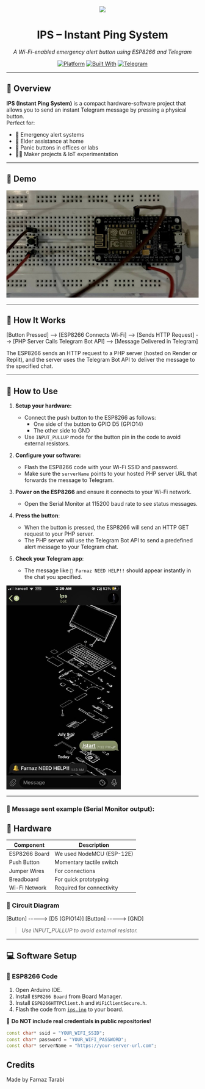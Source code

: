 <div align="center">

<img src="https://img.icons8.com/fluency/96/alarm.png" width="80" />

# IPS – Instant Ping System  
*A Wi-Fi-enabled emergency alert button using ESP8266 and Telegram*

[![Platform](https://img.shields.io/badge/platform-ESP8266-pink.svg)](#hardware)
[![Built With](https://img.shields.io/badge/built%20with-C++-purple.svg)](https://www.arduino.cc/)
[![Telegram](https://img.shields.io/badge/telegram-bot-blue.svg)](https://telegram.org/)

</div>

---

## 📖 Overview

**IPS (Instant Ping System)** is a compact hardware-software project that allows you to send an instant Telegram message by pressing a physical button.  
Perfect for:

- 🔴 Emergency alert systems  
- 🧓 Elder assistance at home  
- 🏢 Panic buttons in offices or labs  
- 👨‍🔧 Maker projects & IoT experimentation

---

## 📸 Demo

<p align="center">
  <img src="ips_pic.jpg">
</p>

---

## 📡 How It Works


[Button Pressed] --> [ESP8266 Connects Wi-Fi] --> [Sends HTTP Request] --> [PHP Server Calls Telegram Bot API] --> [Message Delivered in Telegram]


The ESP8266 sends an HTTP request to a PHP server (hosted on Render or Replit), and the server uses the Telegram Bot API to deliver the message to the specified chat.

---

## 🚀 How to Use

1. **Setup your hardware:**
   - Connect the push button to the ESP8266 as follows:  
     - One side of the button to GPIO D5 (GPIO14)  
     - The other side to GND  
   - Use `INPUT_PULLUP` mode for the button pin in the code to avoid external resistors.

2. **Configure your software:**
   - Flash the ESP8266 code with your Wi-Fi SSID and password.  
   - Make sure the `serverName` points to your hosted PHP server URL that forwards the message to Telegram.

3. **Power on the ESP8266** and ensure it connects to your Wi-Fi network.  
   - Open the Serial Monitor at 115200 baud rate to see status messages.

4. **Press the button**:  
   - When the button is pressed, the ESP8266 will send an HTTP GET request to your PHP server.  
   - The PHP server will use the Telegram Bot API to send a predefined alert message to your Telegram chat.

5. **Check your Telegram app**:  
   - The message like `🔔 Farnaz NEED HELP!!` should appear instantly in the chat you specified.
  <img src="mes.jpg" width="300">


---

### 🔔 Message sent example (Serial Monitor output):


## 🔧 Hardware

| Component       | Description                  |
|----------------|------------------------------|
| ESP8266 Board  | We used NodeMCU (ESP-12E)     |
| Push Button    | Momentary tactile switch      |
| Jumper Wires   | For connections               |
| Breadboard     | For quick prototyping         |
| Wi-Fi Network  | Required for connectivity     |

### 🔌 Circuit Diagram

[Button] -----> [D5 (GPIO14)]
[Button] -----> [GND]

> *Use INPUT_PULLUP to avoid external resistor.*

---

## 💻 Software Setup

### 🧠 ESP8266 Code

1. Open Arduino IDE.
2. Install `ESP8266 Board` from Board Manager.
3. Install `ESP8266HTTPClient.h` and `WiFiClientSecure.h`.
4. Flash the code from [`ips.ino`](ips.ino) to your board.

🛑 **Do NOT include real credentials in public repositories!**

```cpp
const char* ssid = "YOUR_WIFI_SSID";
const char* password = "YOUR_WIFI_PASSWORD";
const char* serverName = "https://your-server-url.com";
```

## Credits

Made by Farnaz Tarabi
